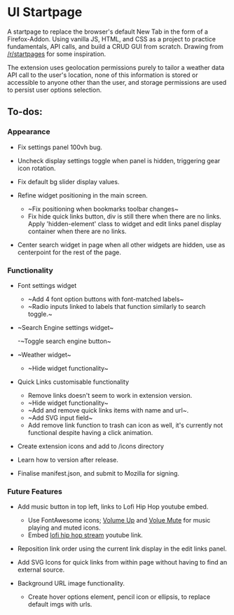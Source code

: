 # UI Startpage

A startpage to replace the browser's default New Tab in the form of a Firefox-Addon. Using vanilla JS, HTML, and CSS as a project to practice fundamentals, API calls, and build a CRUD GUI from scratch. Drawing from [/r/startpages](https://www.reddit.com/r/startpages/) for some inspiration.

The extension uses geolocation permissions purely to tailor a weather data API call to the user's location, none of this information is stored or accessible to anyone other than the user, and storage permissions are used to persist user options selection.

## To-dos:

### Appearance

-   Fix settings panel 100vh bug.
-   Uncheck display settings toggle when panel is hidden, triggering gear icon rotation.
-   Fix default bg slider display values.
-   Refine widget positioning in the main screen.

    -   ~Fix positioning when bookmarks toolbar changes~
    -   Fix hide quick links button, div is still there when there are no links. Apply 'hidden-element' class to widget and edit links panel display container when there are no links.

-   Center search widget in page when all other widgets are hidden, use as centerpoint for the rest of the page.

### Functionality

-   Font settings widget

    -   ~Add 4 font option buttons with font-matched labels~
    -   ~Radio inputs linked to labels that function similarly to search toggle.~

-   ~Search Engine settings widget~

    -~Toggle search engine button~

-   ~Weather widget~

    -   ~Hide widget functionality~

-   Quick Links customisable functionality

    -   Remove links doesn't seem to work in extension version.
    -   ~Hide widget functionality~
    -   ~Add and remove quick links items with name and url~.
    -   ~Add SVG input field~
    -   Add remove link function to trash can icon as well, it's currently not functional despite having a click animation.

-   Create extension icons and add to /icons directory
-   Learn how to version after release.
-   Finalise manifest.json, and submit to Mozilla for signing.

### Future Features

-   Add music button in top left, links to Lofi Hip Hop youtube embed.

    -   Use FontAwesome icons; [Volume Up](https://fontawesome.com/v5/icons/volume-up?s=solid) and [Volue Mute](https://fontawesome.com/v5/icons/volume-mute?s=solid) for music playing and muted icons.
    -   Embed [lofi hip hop stream](https://www.youtube.com/watch?v=jfKfPfyJRdk) youtube link.

-   Reposition link order using the current link display in the edit links panel.

-   Add SVG Icons for quick links from within page without having to find an external source.

-   Background URL image functionality.
    -   Create hover options element, pencil icon or ellipsis, to replace default imgs with urls.
